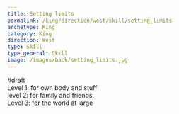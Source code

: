 ```yaml
---
title: Setting limits
permalink: /king/direction/west/skill/setting_limits
archetype: King
category: King
direction: West
type: Skill
type_general: Skill
image: /images/back/setting_limits.jpg
---
```

#draft   
Level 1: for own body and stuff  
level 2: for family and friends.   
Level 3: for the world at large

